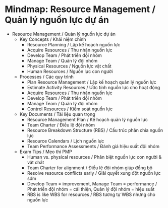 # Mindmap: Resource Management / Quản lý nguồn lực dự án

- Resource Management / Quản lý nguồn lực dự án
  - Key Concepts / Khái niệm chính
    - Resource Planning / Lập kế hoạch nguồn lực
    - Acquire Resources / Thu nhận nguồn lực
    - Develop Team / Phát triển đội nhóm
    - Manage Team / Quản lý đội nhóm
    - Physical Resources / Nguồn lực vật chất
    - Human Resources / Nguồn lực con người
  - Processes / Các quy trình
    - Plan Resource Management / Lập kế hoạch quản lý nguồn lực
    - Estimate Activity Resources / Ước tính nguồn lực cho hoạt động
    - Acquire Resources / Thu nhận nguồn lực
    - Develop Team / Phát triển đội nhóm
    - Manage Team / Quản lý đội nhóm
    - Control Resources / Kiểm soát nguồn lực
  - Key Documents / Tài liệu quan trọng
    - Resource Management Plan / Kế hoạch quản lý nguồn lực
    - Team Charter / Điều lệ đội nhóm
    - Resource Breakdown Structure (RBS) / Cấu trúc phân chia nguồn lực
    - Resource Calendars / Lịch nguồn lực
    - Team Performance Assessments / Đánh giá hiệu suất đội nhóm
  - Exam Tips / Mẹo thi PMP
    - Human vs. physical resources / Phân biệt nguồn lực con người & vật chất
    - Team Charter for alignment / Điều lệ đội nhóm giúp đồng bộ
    - Resolve resource conflicts early / Giải quyết xung đột nguồn lực sớm
    - Develop Team = improvement, Manage Team = performance / Phát triển đội nhóm = cải thiện, Quản lý đội nhóm = hiệu suất
    - RBS is like WBS for resources / RBS tương tự WBS nhưng cho nguồn lực 